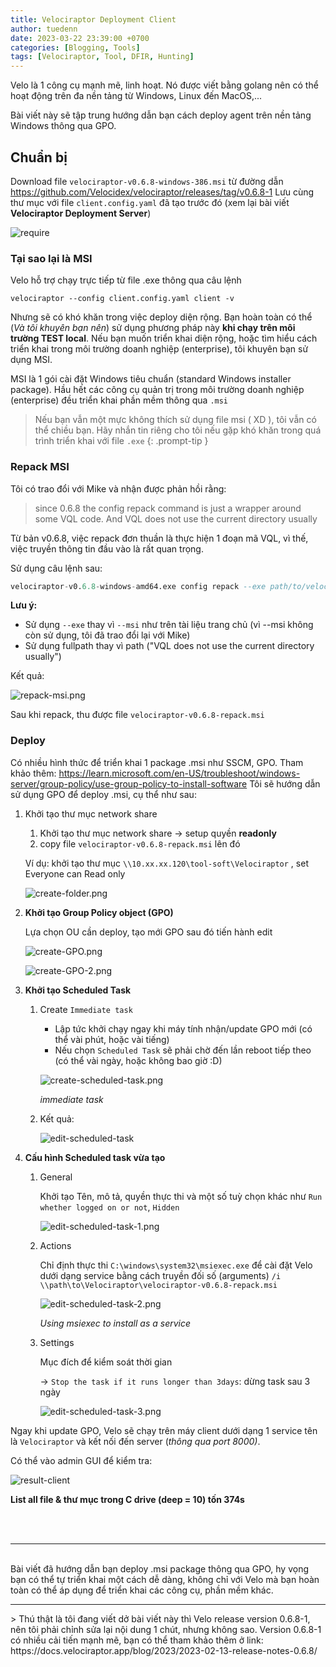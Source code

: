 ```yaml
---
title: Velociraptor Deployment Client
author: tuedenn
date: 2023-03-22 23:39:00 +0700
categories: [Blogging, Tools]
tags: [Velociraptor, Tool, DFIR, Hunting]
---
```


Velo là 1 công cụ mạnh mẽ, linh hoạt. Nó được viết bằng golang nên có thể hoạt động trên đa nền tảng từ Windows, Linux đến MacOS,...

Bài viết này sẽ tập trung hướng dẫn bạn cách deploy agent trên nền tảng Windows thông qua GPO.

## Chuẩn bị

Download file `velociraptor-v0.6.8-windows-386.msi` từ đường dẫn https://github.com/Velocidex/velociraptor/releases/tag/v0.6.8-1
Lưu cùng thư mục với file `client.config.yaml` đã tạo trước đó (xem lại bài viết **Velociraptor Deployment Server**)

![require](/assets/img/2023/Velo/06/require.png)

### Tại sao lại là MSI

Velo hỗ trợ chạy trực tiếp từ file .exe thông qua câu lệnh

```
velociraptor --config client.config.yaml client -v
```
Nhưng sẽ có khó khăn trong việc deploy diện rộng. Bạn hoàn toàn có thể (*Và tôi khuyên bạn nên*) sử dụng phương pháp này **khi chạy trên môi trường TEST local**. 
Nếu bạn muốn triển khai diện rộng, hoặc tìm hiểu cách triển khai trong môi trường doanh nghiệp (enterprise), tôi khuyên bạn sử dụng MSI. 

MSI là 1 gói cài đặt Windows tiêu chuẩn (standard Windows installer package). Hầu hết các công cụ quản trị trong môi trường doanh nghiệp (enterprise) đều triển khai phần mềm thông qua `.msi`

> Nếu bạn vẫn một mực không thích sử dụng file msi ( XD ), tôi vẫn có thể chiều bạn. Hãy nhắn tin riêng cho tôi nếu gặp khó khăn trong quá trình triển khai với file `.exe`
{: .prompt-tip }

### Repack MSI

Tôi có trao đổi với Mike và nhận được phản hồi rằng:
> since 0.6.8 the config repack command is just a wrapper around some VQL code. And VQL does not use the current directory usually

Từ bản v0.6.8, việc repack đơn thuần là thực hiện 1 đoạn mã VQL, vì thế, việc truyền thông tin đầu vào là rất quan trọng.

Sử dụng câu lệnh sau:

```sql
velociraptor-v0.6.8-windows-amd64.exe config repack --exe path/to/velociraptor-v0.6.8-windows-amd64.msi client.config.yaml velociraptor-v0.6.8-repack.msi
```

**Lưu ý:**

- Sử dụng `--exe` thay vì `--msi` như trên tài liệu trang chủ (vì --msi không còn sử dụng, tôi đã trao đổi lại với Mike)
- Sử dụng fullpath thay vì path ("VQL does not use the current directory usually")

Kết quả:

![repack-msi.png](/assets/img/2023/Velo/06/repack-msi.png)

Sau khi repack, thu được file `velociraptor-v0.6.8-repack.msi`

### Deploy

Có nhiều hình thức để triển khai 1 package .msi như SSCM, GPO. 
Tham khảo thêm: https://learn.microsoft.com/en-US/troubleshoot/windows-server/group-policy/use-group-policy-to-install-software
Tôi sẽ hướng dẫn sử dụng GPO để deploy .msi, cụ thể như sau:


1. Khởi tạo thư mục network share
    1. Khởi tạo thư mục network share → setup quyền **readonly**
    2. copy file `velociraptor-v0.6.8-repack.msi` lên đó
    
    Ví dụ: khởi tạo thư mục `\\10.xx.xx.120\tool-soft\Velociraptor` , set Everyone can Read only
    
    ![create-folder.png](/assets/img/2023/Velo/06/create-folder.png)
    
2. **Khởi tạo Group Policy object (GPO)**
    
    Lựa chọn OU cần deploy, tạo mới GPO sau đó tiến hành edit
    
    ![create-GPO.png](/assets/img/2023/Velo/06/create-GPO.png)
    
    ![create-GPO-2.png](/assets/img/2023/Velo/06/create-GPO-2.png)
    
3. **Khởi tạo Scheduled Task**
    1. Create `Immediate task`
        - Lập tức khởi chạy ngay khi máy tính nhận/update GPO mới (có thể vài phút, hoặc vài tiếng)
        - Nếu chọn `Scheduled Task` sẽ phải chờ đến lần reboot tiếp theo (có thể vài ngày, hoặc không bao giờ :D)
        
        ![create-scheduled-task.png](/assets/img/2023/Velo/06/create-scheduled-task.png)
        
        *immediate task*
        
    2. Kết quả:
        
        ![edit-scheduled-task](/assets/img/2023/Velo/06/edit-scheduled-task.png)
        
4. **Cấu hình Scheduled task vừa tạo**
    1. General
        
        Khởi tạo Tên, mô tả, quyền thực thi và một số tuỳ chọn khác như `Run whether logged on or not`, `Hidden`
        
        ![edit-scheduled-task-1.png](/assets/img/2023/Velo/06/edit-scheduled-task-1.png)
        
    2. Actions
        
        Chỉ định thực thi `C:\windows\system32\msiexec.exe` để cài đặt Velo dưới dạng service bằng cách truyền đối số (arguments) `/i \\path\to\Velociraptor\velociraptor-v0.6.8-repack.msi`
        
        ![edit-scheduled-task-2.png](/assets/img/2023/Velo/06/edit-scheduled-task-2.png)
        
        *Using msiexec to install as a service*
        
    3. Settings
        
        Mục đích để kiểm soát thời gian
        
        → `Stop the task if it runs longer than 3days`: dừng task sau 3 ngày
        
        ![edit-scheduled-task-3.png](/assets/img/2023/Velo/06/edit-scheduled-task-3.png)
        

Ngay khi update GPO, Velo sẽ chạy trên máy client dưới dạng 1 service tên là `Velociraptor` và kết nối đến server (*thông qua port 8000)*.

Có thể vào admin GUI để kiểm tra:

![result-client](/assets/img/2023/Velo/06/result-client.png)

**List all file & thư mục trong C drive (deep = 10) tốn 374s**


<br>
<br>
<hr>

<br>
Bài viết đã hướng dẫn bạn deploy .msi package thông qua GPO, hy vọng bạn có thể tự triển khai một cách dễ dàng, không chỉ với Velo mà bạn hoàn toàn có thể áp dụng để triển khai các công cụ, phần mềm khác.

<br>

<hr>
> Thú thật là tôi đang viết dở bài viết này thì Velo release version 0.6.8-1, nên tôi phải chỉnh sửa lại nội dung 1 chút, nhưng không sao. Version 0.6.8-1 có nhiều cải tiến mạnh mẽ, bạn có thể tham khảo thêm ở link: https://docs.velociraptor.app/blog/2023/2023-02-13-release-notes-0.6.8/
